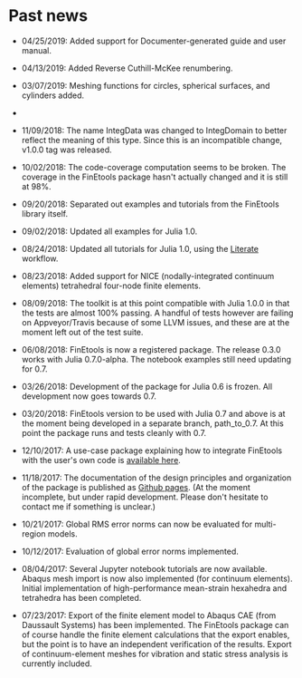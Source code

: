 # Past news

- 04/25/2019: Added support for Documenter-generated guide and user manual.

- 04/13/2019: Added Reverse Cuthill-McKee renumbering.

- 03/07/2019: Meshing functions for circles, spherical surfaces, and cylinders added.
- 
- 11/09/2018: The name IntegData was changed to IntegDomain to better reflect the meaning of this type. Since this is an incompatible change, v1.0.0 tag was released.

- 10/02/2018: The code-coverage computation seems to be broken. The coverage in the FinEtools package hasn't actually changed and it is still at 98%.

- 09/20/2018: Separated out examples and tutorials from the FinEtools library itself.

- 09/02/2018: Updated all examples for Julia 1.0.

- 08/24/2018: Updated all tutorials for Julia 1.0, using the [Literate](https://github.com/fredrikekre/Literate.jl) workflow.

- 08/23/2018: Added support for NICE (nodally-integrated continuum elements) tetrahedral four-node finite elements.

- 08/09/2018: The toolkit is at this point compatible with Julia 1.0.0 in that
the tests are almost 100% passing. A handful of tests however are failing on Appveyor/Travis because of some LLVM issues, and these are at the moment left out of the test suite.

- 06/08/2018: FinEtools is now a registered package. The release 0.3.0 works with Julia 0.7.0-alpha. The notebook examples still need updating for 0.7.

- 03/26/2018: Development of the package for Julia 0.6 is frozen. All development now goes towards 0.7.

- 03/20/2018: FinEtools version to be used with Julia 0.7 and above is at the moment being developed in a separate branch,
path_to_0.7. At this point the package runs and tests cleanly with 0.7.

- 12/10/2017: A use-case package explaining how to integrate FinEtools with  the user's own code is [available here](https://github.com/PetrKryslUCSD/FinEtoolsUseCase).

- 11/18/2017:  The documentation of the design principles  and  organization of the package is published as [Github pages](https://petrkryslucsd.github.io/FinEtools.jl). (At the moment incomplete,  but under rapid development.  Please don't hesitate to contact me if something is unclear.)

- 10/21/2017: Global RMS error norms can now be evaluated for multi-region  models.

- 10/12/2017: Evaluation of global error norms implemented.

- 08/04/2017: Several Jupyter notebook tutorials are now available. Abaqus mesh import is now also implemented (for continuum elements). Initial implementation  of high-performance mean-strain hexahedra and tetrahedra has been completed.

- 07/23/2017: Export of the finite element model to Abaqus  CAE (from Daussault Systems) has been implemented. The FinEtools package can of course  handle the finite element calculations that the export enables, but the point is to have an independent verification of the results. Export of continuum-element meshes for  vibration and static stress analysis  is currently included.

